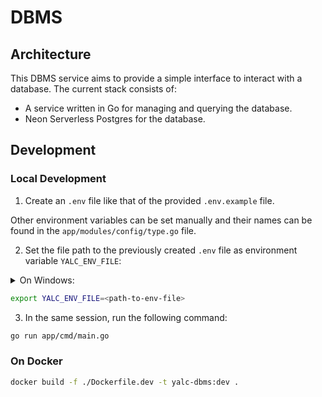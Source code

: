 # DBMS

## Architecture
This DBMS service aims to provide a simple interface to interact with a database. The current stack consists of:
- A service written in Go for managing and querying the database.
- Neon Serverless Postgres for the database.


## Development

### Local Development
1. Create an `.env` file like that of the provided `.env.example` file. 

Other environment variables can be set manually and their names can be found in the `app/modules/config/type.go` file.

2. Set the file path to the previously created `.env` file as environment variable `YALC_ENV_FILE`:

<details>
<summary>On Windows:</summary>
<pre>

```powershell
$env:YALC_ENV_FILE="<path-to-env-file>"
```
</pre>

</details>

```bash
export YALC_ENV_FILE=<path-to-env-file>
```

3. In the same session, run the following command:

```bash
go run app/cmd/main.go
```

### On Docker
```bash
docker build -f ./Dockerfile.dev -t yalc-dbms:dev .
```